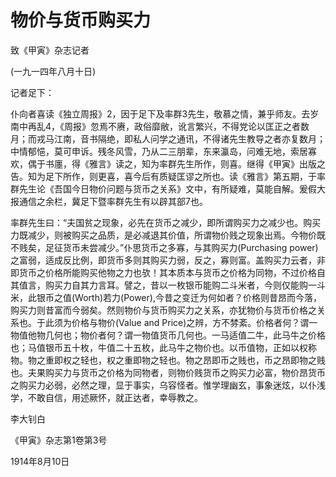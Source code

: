 # 物价与货币购买力

 

致《甲寅》杂志记者

 

(一九一四年八月十日)

 

记者足下：

仆向者喜读《独立周报》2，因于足下及率群3先生，敬慕之情，兼乎师友。去岁南中再乱4，《周报》忽焉不赓，政俗靡敝，讹言繁兴，不得党论以匡正之者数月；而戎马江南，音书隔绝，即私人问学之通讯，不得诸先生教导之者亦复数月；中情郁悒，莫可申诉。残冬风雪，乃从二三朋辈，东来瀛岛，问难无地，索居寡欢，偶于书廛，得《雅言》读之，知为率群先生所作，则喜。继得《甲寅》出版之告。知为足下所作，则更喜，喜今后有质疑匡谬之所也。读《雅言》第五期，于率群先生论《吾国今日物价问题与货币之关系》文中，有所疑难，莫能自解。爰假大报通信之余栏，冀足下暨率群先生有以辟其部7也。

率群先生曰：“夫国贫之现象，必先在货币之减少，即所谓购买力之减少也。购买力既减少，则被购买之品质，是必减退其价值，所谓物价贱之现象出焉。今物价既不贱矣，足征货币未尝减少。”仆思货币之多寡，与其购买力(Purchasing power)之富弱，适成反比例，即货币多则其购买力弱，反之，寡则富。盖购买力云者，非即货币之价格所能购买他物之力也欤！其本质本与货币之价格为同物，不过价格自其值言，购买力自其力言耳。譬之，昔以一枚银币能购二斗米者，今则仅能购一斗米，此银币之值(Worth)若力(Power),今昔之变迁为何如者？价格则昔昂而今落，购买力则昔富而今弱矣。然则物价与货币购买力之关系，亦犹物价与货币价格之关系也。于此须为价格与物价(Value and Price)之辨，方不棼紊。价格者何？谓一物值他物几何也；物价者何？谓一物值货币几何也。一马适值二牛，此马牛之价格也；马值银币五十枚，牛值二十五枚，此马牛之物价也。以币值物，正如以权称物。物之重即权之轻也，权之重即物之轻也。物之昂即币之贱也，币之昂即物之贱也。夫果购买力与货币之价格为同物者，则物价贱货币之购买力必富，物价昂货币之购买力必弱，必然之理，显于事实，乌容怪者。惟学理幽玄，事象迷炫，以仆浅学，不敢自信，用述厥怀，就正达者，幸辱教之。

 

李大钊白

《甲寅》杂志第1卷第3号

1914年8月10日

 

 

 

